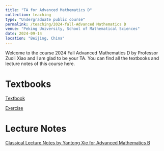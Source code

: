 ```yaml
---
title: "TA for Advanced Mathematics D"
collection: teaching
type: "Undergraduate public course"
permalink: /teaching/2024-fall-Advanced Mathematics D
venue: "Peking University, School of Mathematical Sciences"
date: 2024-09-14
location: "Beijing, China"
---
```


Welcome to the course 2024 Fall Advanced Mathematics D by Professor Zuoli Xiao and I am glad to be your TA. You can find all the textbooks and lecture notes of this course here.

Textbooks
======
[Textbook](../files.textbook.pdf)

[Exercise](../files.exercise.pdf)

Lecture Notes
======
[Classical Lecture Notes by Yantong Xie for Advanced Mathematics B](https://darkoxie.github.io/)


